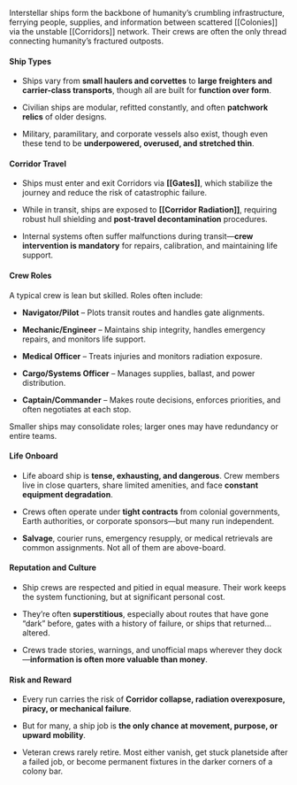 Interstellar ships form the backbone of humanity’s crumbling infrastructure, ferrying people, supplies, and information between scattered [[Colonies]] via the unstable [[Corridors]] network. Their crews are often the only thread connecting humanity’s fractured outposts.

#### **Ship Types**

- Ships vary from **small haulers and corvettes** to **large freighters and carrier-class transports**, though all are built for **function over form**.
    
- Civilian ships are modular, refitted constantly, and often **patchwork relics** of older designs.
    
- Military, paramilitary, and corporate vessels also exist, though even these tend to be **underpowered, overused, and stretched thin**.
    

#### **Corridor Travel**

- Ships must enter and exit Corridors via **[[Gates]]**, which stabilize the journey and reduce the risk of catastrophic failure.
    
- While in transit, ships are exposed to **[[Corridor Radiation]]**, requiring robust hull shielding and **post-travel decontamination** procedures.
    
- Internal systems often suffer malfunctions during transit—**crew intervention is mandatory** for repairs, calibration, and maintaining life support.
    

#### **Crew Roles**

A typical crew is lean but skilled. Roles often include:

- **Navigator/Pilot** – Plots transit routes and handles gate alignments.
    
- **Mechanic/Engineer** – Maintains ship integrity, handles emergency repairs, and monitors life support.
    
- **Medical Officer** – Treats injuries and monitors radiation exposure.
    
- **Cargo/Systems Officer** – Manages supplies, ballast, and power distribution.
    
- **Captain/Commander** – Makes route decisions, enforces priorities, and often negotiates at each stop.
    

Smaller ships may consolidate roles; larger ones may have redundancy or entire teams.

#### **Life Onboard**

- Life aboard ship is **tense, exhausting, and dangerous**. Crew members live in close quarters, share limited amenities, and face **constant equipment degradation**.
    
- Crews often operate under **tight contracts** from colonial governments, Earth authorities, or corporate sponsors—but many run independent.
    
- **Salvage**, courier runs, emergency resupply, or medical retrievals are common assignments. Not all of them are above-board.
    

#### **Reputation and Culture**

- Ship crews are respected and pitied in equal measure. Their work keeps the system functioning, but at significant personal cost.
    
- They’re often **superstitious**, especially about routes that have gone “dark” before, gates with a history of failure, or ships that returned… altered.
    
- Crews trade stories, warnings, and unofficial maps wherever they dock—**information is often more valuable than money**.
    

#### **Risk and Reward**

- Every run carries the risk of **Corridor collapse, radiation overexposure, piracy, or mechanical failure**.
    
- But for many, a ship job is **the only chance at movement, purpose, or upward mobility**.
    
- Veteran crews rarely retire. Most either vanish, get stuck planetside after a failed job, or become permanent fixtures in the darker corners of a colony bar.